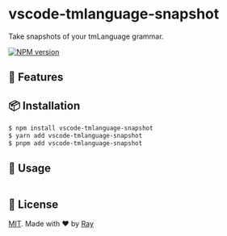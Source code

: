 # vscode-tmlanguage-snapshot

Take snapshots of your tmLanguage grammar.

[![NPM version](https://img.shields.io/npm/v/vscode-tmlanguage-snapshot?color=a1b858&label=)](https://www.npmjs.com/package/vscode-tmlanguage-snapshot)

## 💎 Features

## 📦 Installation

```bash
$ npm install vscode-tmlanguage-snapshot
$ yarn add vscode-tmlanguage-snapshot
$ pnpm add vscode-tmlanguage-snapshot
```

## 🚀 Usage

```ts

```

## 📝 License

[MIT](./LICENSE). Made with ❤️ by [Ray](https://github.com/so1ve)
